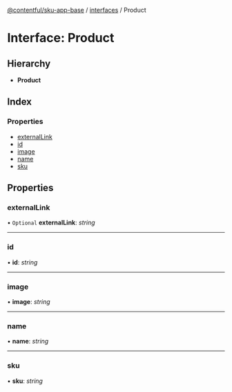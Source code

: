 [@contentful/sku-app-base](../README.md) / [interfaces](../modules/interfaces.md) / Product

# Interface: Product

## Hierarchy

* **Product**

## Index

### Properties

* [externalLink](interfaces.product.md#externallink)
* [id](interfaces.product.md#id)
* [image](interfaces.product.md#image)
* [name](interfaces.product.md#name)
* [sku](interfaces.product.md#sku)

## Properties

### externalLink

• `Optional` **externalLink**: *string*

___

### id

• **id**: *string*

___

### image

• **image**: *string*

___

### name

• **name**: *string*

___

### sku

• **sku**: *string*
